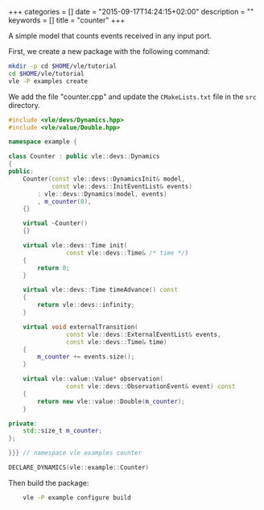 +++
categories = []
date = "2015-09-17T14:24:15+02:00"
description = ""
keywords = []
title = "counter"
+++

A simple model that counts events received in any input port.

First, we create a new package with the following command:

```bash
mkdir -p cd $HOME/vle/tutorial
cd $HOME/vle/tutorial
vle -P examples create
```

We add the file "counter.cpp" and update the `CMakeLists.txt` file in the `src`
directory.

```C++
#include <vle/devs/Dynamics.hpp>
#include <vle/value/Double.hpp>

namespace example {

class Counter : public vle::devs::Dynamics
{
public:
    Counter(const vle::devs::DynamicsInit& model,
            const vle::devs::InitEventList& events)
        : vle::devs::Dynamics(model, events)
        , m_counter(0),
    {}

    virtual ~Counter()
    {}

    virtual vle::devs::Time init(
                const vle::devs::Time& /* time */)
    {
        return 0;
    }

    virtual vle::devs::Time timeAdvance() const
    {
        return vle::devs::infinity;
    }

    virtual void externalTransition(
                const vle::devs::ExternalEventList& events,
                const vle::devs::Time& time)
    {
        m_counter += events.size();
    }

    virtual vle::value::Value* observation(
                const vle::devs::ObservationEvent& event) const
    {
        return new vle::value::Double(m_counter);
    }

private:
    std::size_t m_counter;
};

}}} // namespace vle examples counter

DECLARE_DYNAMICS(vle::example::Counter)
```

Then build the package:

```bash
    vle -P example configure build
```
